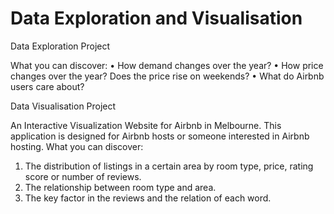 # Data Exploration and Visualisation

Data Exploration Project

What you can discover:
• How demand changes over the year?
• How price changes over the year? Does the price rise on weekends?
• What do Airbnb users care about?


Data Visualisation Project

An Interactive Visualization Website for Airbnb in Melbourne. This application is designed for Airbnb hosts or someone interested in Airbnb hosting. 
What you can discover:
1. The distribution of listings in a certain area by room type, price, rating score or number of reviews.
2. The relationship between room type and area.
3. The key factor in the reviews and the relation of each word.
